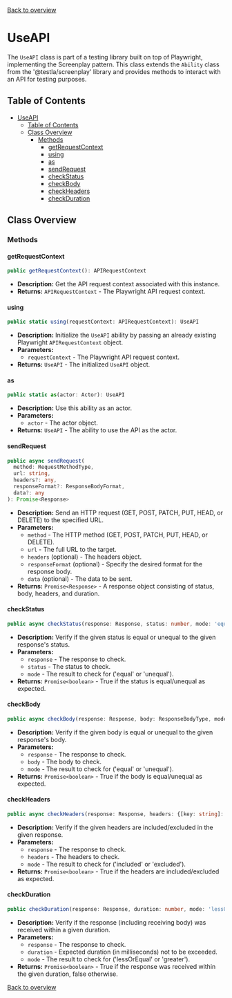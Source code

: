 [Back to overview](../../screenplay_elements.md)

# UseAPI

The `UseAPI` class is part of a testing library built on top of Playwright, implementing the Screenplay pattern. This class extends the `Ability` class from the '@testla/screenplay' library and provides methods to interact with an API for testing purposes.

## Table of Contents

- [UseAPI](#useapi)
  - [Table of Contents](#table-of-contents)
  - [Class Overview](#class-overview)
    - [Methods](#methods)
      - [getRequestContext](#getrequestcontext)
      - [using](#using)
      - [as](#as)
      - [sendRequest](#sendrequest)
      - [checkStatus](#checkstatus)
      - [checkBody](#checkbody)
      - [checkHeaders](#checkheaders)
      - [checkDuration](#checkduration)

## Class Overview

### Methods

#### getRequestContext

```typescript
public getRequestContext(): APIRequestContext
```

- **Description:** Get the API request context associated with this instance.
- **Returns:** `APIRequestContext` - The Playwright API request context.

#### using

```typescript
public static using(requestContext: APIRequestContext): UseAPI
```

- **Description:** Initialize the `UseAPI` ability by passing an already existing Playwright `APIRequestContext` object.
- **Parameters:**
  - `requestContext` - The Playwright API request context.
- **Returns:** `UseAPI` - The initialized `UseAPI` object.

#### as

```typescript
public static as(actor: Actor): UseAPI
```

- **Description:** Use this ability as an actor.
- **Parameters:**
  - `actor` - The actor object.
- **Returns:** `UseAPI` - The ability to use the API as the actor.

#### sendRequest

```typescript
public async sendRequest(
  method: RequestMethodType,
  url: string,
  headers?: any,
  responseFormat?: ResponseBodyFormat,
  data?: any
): Promise<Response>
```

- **Description:** Send an HTTP request (GET, POST, PATCH, PUT, HEAD, or DELETE) to the specified URL.
- **Parameters:**
  - `method` - The HTTP method (GET, POST, PATCH, PUT, HEAD, or DELETE).
  - `url` - The full URL to the target.
  - `headers` (optional) - The headers object.
  - `responseFormat` (optional) - Specify the desired format for the response body.
  - `data` (optional) - The data to be sent.
- **Returns:** `Promise<Response>` - A response object consisting of status, body, headers, and duration.

#### checkStatus

```typescript
public async checkStatus(response: Response, status: number, mode: 'equal' | 'unequal'): Promise<boolean>
```

- **Description:** Verify if the given status is equal or unequal to the given response's status.
- **Parameters:**
  - `response` - The response to check.
  - `status` - The status to check.
  - `mode` - The result to check for ('equal' or 'unequal').
- **Returns:** `Promise<boolean>` - True if the status is equal/unequal as expected.

#### checkBody

```typescript
public async checkBody(response: Response, body: ResponseBodyType, mode: 'equal' | 'unequal'): Promise<boolean>
```

- **Description:** Verify if the given body is equal or unequal to the given response's body.
- **Parameters:**
  - `response` - The response to check.
  - `body` - The body to check.
  - `mode` - The result to check for ('equal' or 'unequal').
- **Returns:** `Promise<boolean>` - True if the body is equal/unequal as expected.

#### checkHeaders

```typescript
public async checkHeaders(response: Response, headers: {[key: string]: string | undefined }, mode: 'included' | 'excluded'): Promise<boolean>
```

- **Description:** Verify if the given headers are included/excluded in the given response.
- **Parameters:**
  - `response` - The response to check.
  - `headers` - The headers to check.
  - `mode` - The result to check for ('included' or 'excluded').
- **Returns:** `Promise<boolean>` - True if the headers are included/excluded as expected.

#### checkDuration

```typescript
public checkDuration(response: Response, duration: number, mode: 'lessOrEqual' | 'greater'): Promise<boolean>
```

- **Description:** Verify if the response (including receiving body) was received within a given duration.
- **Parameters:**
  - `response` - The response to check.
  - `duration` - Expected duration (in milliseconds) not to be exceeded.
  - `mode` - The result to check for ('lessOrEqual' or 'greater').
- **Returns:** `Promise<boolean>` - True if the response was received within the given duration, false otherwise.

[Back to overview](../../screenplay_elements.md)
